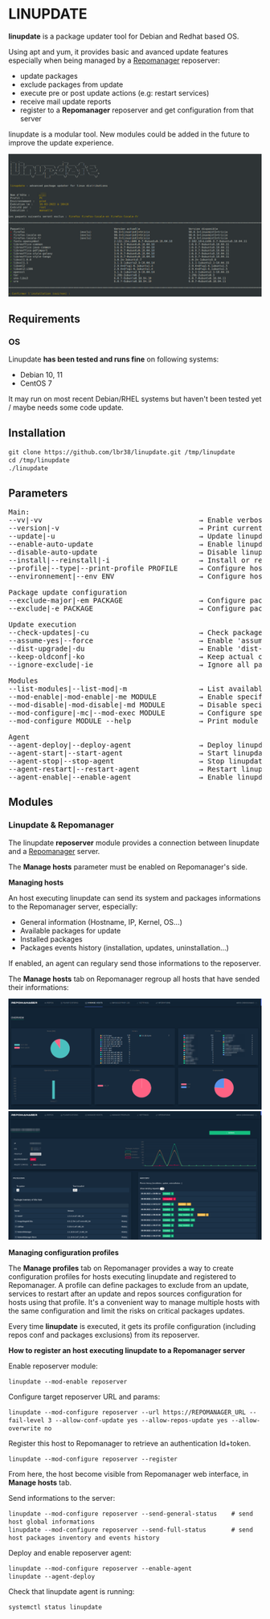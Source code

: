 
<h1>LINUPDATE</h1>

**linupdate** is a package updater tool for Debian and Redhat based OS.

Using apt and yum, it provides basic and avanced update features especially when being managed by a <a href="https://github.com/lbr38/repomanager">Repomanager</a> reposerver:
- update packages
- exclude packages from update
- execute pre or post update actions (e.g: restart services)
- receive mail update reports
- register to a **Repomanager** reposerver and get configuration from that server

linupdate is a modular tool. New modules could be added in the future to improve the update experience.

![alt text](https://raw.githubusercontent.com/lbr38/resources/main/screenshots/linupdate/linupdate-1.png)

<h2>Requirements</h2>

<h3>OS</h3>

Linupdate **has been tested and runs fine** on following systems:
- Debian 10, 11
- CentOS 7

It may run on most recent Debian/RHEL systems but haven't been tested yet / maybe needs some code update.

<h2>Installation</h2>

```
git clone https://github.com/lbr38/linupdate.git /tmp/linupdate
cd /tmp/linupdate
./linupdate
```

<h2>Parameters</h2>

<pre>
Main:
--vv|-vv                                     → Enable verbose mode
--version|-v                                 → Print current version
--update|-u                                  → Update linupdate to the last available release on github
--enable-auto-update                         → Enable linupdate automatic update
--disable-auto-update                        → Disable linupdate automatic update
--install|--reinstall|-i                     → Install or reinstall linupdate (/!\ will delete actual configuration)
--profile|--type|--print-profile PROFILE     → Configure host profile (leave empty to print actual)
--environnement|--env ENV                    → Configure host environment (leave empty to print actual)

Package update configuration
--exclude-major|-em PACKAGE                  → Configure packages to exclude on major release update, separated by a comma. Specify 'none' to clean.
--exclude|-e PACKAGE                         → Configure packages to exclude, separated by a comma. Specify 'none' to clean.

Update execution
--check-updates|-cu                          → Check packages to be updated and quit
--assume-yes|--force                         → Enable 'assume yes' (answer 'yes' to every confirm prompt)
--dist-upgrade|-du                           → Enable 'dist-upgrade' for apt (Debian only)
--keep-oldconf|-ko                           → Keep actual configuration file when attempting to be overwrited by apt during package update (Debian only)
--ignore-exclude|-ie                         → Ignore all packages minor or major release update exclusions

Modules
--list-modules|--list-mod|-m                 → List available modules
--mod-enable|-mod-enable|-me MODULE          → Enable specified module
--mod-disable|-mod-disable|-md MODULE        → Disable specified module
--mod-configure|-mc|--mod-exec MODULE        → Configure specified module (using module commands, see module help or documentation)
--mod-configure MODULE --help                → Print module help

Agent
--agent-deploy|--deploy-agent                → Deploy linupdate agent
--agent-start|--start-agent                  → Start linupdate agent
--agent-stop|--stop-agent                    → Stop linupdate agent
--agent-restart|--restart-agent              → Restart linupdate agent
--agent-enable|--enable-agent                → Enable linupdate agent start on boot
</pre>

<h2>Modules</h2>

<h3>Linupdate & Repomanager</h3>

The linupdate **reposerver** module provides a connection between linupdate and a <a href="https://github.com/lbr38/repomanager">Repomanager</a> server.

The **Manage hosts** parameter must be enabled on Repomanager's side.

**Managing hosts**

An host executing linupdate can send its system and packages informations to the Repomanager server, especially:
- General information (Hostname, IP, Kernel, OS...)
- Available packages for update
- Installed packages
- Packages events history (installation, updates, uninstallation...)

If enabled, an agent can regulary send those informations to the reposerver.


The **Manage hosts** tab on Repomanager regroup all hosts that have sended their informations:

![alt text](https://github.com/lbr38/resources/raw/main/screenshots/repomanager/repomanager-5.png?raw=true)
![alt text](https://github.com/lbr38/resources/raw/main/screenshots/repomanager/repomanager-3.png?raw=true)


**Managing configuration profiles**

The **Manage profiles** tab on Repomanager provides a way to create configuration profiles for hosts executing linupdate and registered to Repomanager.
A profile can define packages to exclude from an update, services to restart after an update and repos sources configuration for hosts using that profile. It's a convenient way to manage multiple hosts with the same configuration and limit the risks on critical packages updates.

Every time **linupdate** is executed, it gets its profile configuration (including repos conf and packages exclusions) from its reposerver.


**How to register an host executing linupdate to a Repomanager server**

Enable reposerver module:

```
linupdate --mod-enable reposerver
```

Configure target reposerver URL and params:

```
linupdate --mod-configure reposerver --url https://REPOMANAGER_URL --fail-level 3 --allow-conf-update yes --allow-repos-update yes --allow-overwrite no
```

Register this host to Repomanager to retrieve an authentication Id+token.

```
linupdate --mod-configure reposerver --register
```

From here, the host become visible from Repomanager web interface, in **Manage hosts** tab.

Send informations to the server:

```
linupdate --mod-configure reposerver --send-general-status    # send host global informations 
linupdate --mod-configure reposerver --send-full-status       # send host packages inventory and events history
```

Deploy and enable reposerver agent:

```
linupdate --mod-configure reposerver --enable-agent
linupdate --agent-deploy
```

Check that linupdate agent is running:

```
systemctl status linupdate
```